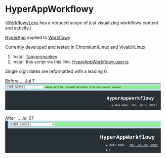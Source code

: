 # HyperAppWorkflowy
([WorkflowyLens](https://github.com/markfirmware/WorkflowyLens#readme) has a reduced scope of just visualizing workflowy content and activity.)

[HyperApp](https://github.com/jorgebucaran/hyperapp#readme) applied to [Workflowy](https://workflowy.com/features/)

Currently developed and tested in Chromium/Linux and Vivaldi/Linux

1. Install [Tampermonkey](https://www.tampermonkey.net/)
2. Install this script via this link: [HyperAppWorkflowy.user.js](https://github.com/markfirmware/HyperAppWorkflowy/raw/master/HyperAppWorkflowy.user.js)

Single digit dates are reformatted with a leading 0.

Before ... Jul 7
![date before](/pictures/2022-07-07%2010.38.05%20beta.workflowy.com%209f78dfb79b5d.png)

After ... Jul 07
![date after](/pictures/2022-07-07%2010.39.05%20beta.workflowy.com%20328e0b596863.png)
